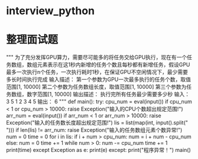 # interview_python
# 整理面试题
"""
为了充分发挥GPU算力，需要尽可能多的将任务交给GPU执行，现在有一个任务数组，数组元素表示在这1秒内新增的任务个数且每秒都有新增任务，假设GPU最多一次执行n个任务，一次执行耗时1秒，在保证GPU不空闲情况下，最少需要多长时间执行完成
输入描述：
第一个参数为GPU一次最多执行的任务个数，取值范围[1, 10000]
第二个参数为任务数组长度，取值范围[1, 10000]
第三个参数为任务数组，数字范围[1, 10000]
输出描述：
执行完所有任务最少需要多少秒
输入：
3
5
1 2 3 4 5
输出：
6
"""
def main():
  try:
    cpu_num = eval(input())
    if cpu_num < 1 or cpu_num > 10000:
      raise Exception("输入的CPU个数超出规定范围!")
    arr_num = eval(input())
    if arr_num < 1 or arr_num > 10000:
      raise Exception("输入的任务数长度超出规定范围!")
    lis = list(map(int, input().split(" ")))
    if len(lis) != arr_num:
      raise Exception("输入的任务数组元素个数异常!")
    num = 0
    time = 0
    for i in lis:
      if i + num > cpu_num:
        num = i + num - cpu_num
      else:
        num = 0
      time += 1
    while num > 0:
      num -= cpu_num
      time += 1
    print(time)
  except Exception as e:
      print(e)
  except:
    print("程序异常！")
main()
